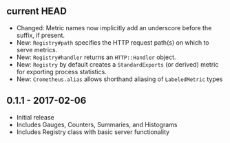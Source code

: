 ## current HEAD
* Changed: Metric names now implicitly add an underscore before the
  suffix, if present.
* New: `Registry#path` specifies the HTTP request path(s) on which to
  serve metrics.
* New: `Registry#handler` returns an `HTTP::Handler` object.
* New: `Registry` by default creates a `StandardExports` (or derived)
  metric for exporting process statistics.
* New: `Crometheus.alias` allows shorthand aliasing of `LabeledMetric`
  types

## **0.1.1** - 2017-02-06
* Initial release
* Includes Gauges, Counters, Summaries, and Histograms
* Includes Registry class with basic server functionality
